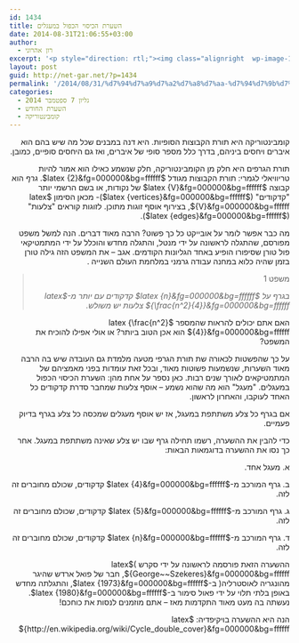 ```yaml
---
id: 1434
title: השערת הכיסוי הכפול במעגלים
date: 2014-08-31T21:06:55+03:00
author:
  - רון אהרוני
excerpt: '<p style="direction: rtl;"><img class="alignright  wp-image-1449" src="http://net-gar.net/wp-content/uploads/2014/09/George_Szekeres-242x300.jpg" alt="George_Szekeres" width="91" height="113" />קומבינטוריקה היא תורת הקבוצות הסופיות. היא דנה במבנים שכל מה שיש בהם הוא איברים ויחסים ביניהם, בדרך כלל מספר סופי של איברים, ואז גם היחסים סופיים, כמובן.</p>'
layout: post
guid: http://net-gar.net/?p=1434
permalink: '/2014/08/31/%d7%94%d7%a9%d7%a2%d7%a8%d7%aa-%d7%94%d7%9b%d7%99%d7%a1%d7%95%d7%99-%d7%94%d7%9b%d7%a4%d7%95%d7%9c-%d7%91%d7%9e%d7%a2%d7%92%d7%9c%d7%99%d7%9d/'
categories:
  - גליון 7 ספטמבר 2014
  - השערת החודש
  - קומבינטוריקה
---
```

<p style="direction: rtl;">
  קומבינטוריקה היא תורת הקבוצות הסופיות. היא דנה במבנים שכל מה שיש בהם הוא איברים ויחסים ביניהם, בדרך כלל מספר סופי של איברים, ואז גם היחסים סופיים, כמובן.
</p>

<p style="direction: rtl;">
  תורת הגרפים היא חלק מן הקומבינטוריקה, חלק שנשמע כאילו הוא אמור להיות טריוויאלי לגמרי: תורת הקבוצות מגודל $latex {2}&fg=000000&bg=ffffff$. <em>גרף </em> הוא קבוצה $latex {V}&fg=000000&bg=ffffff$ של נקודות, או בשם הרשמי יותר "קדקודים" ($latex {vertices}&fg=000000&bg=ffffff$)- מכאן הסימון $latex {V}&fg=000000&bg=ffffff$, בצירוף אוסף זוגות מתוכן. לזוגות קוראים "צלעות"($latex {edges}&fg=000000&bg=ffffff$).
</p>

<p style="direction: rtl;">
  מה כבר אפשר לומר על אובייקט כל כך פשוט? הרבה מאוד דברים. הנה למשל משפט מפורסם, שהתגלה לראשונה על ידי מנטל, והתגלה מחדש והוכלל על ידי המתמטיקאי פול טורן שסיפורו הופיע באחד הגליונות הקודמים. אגב &#8211; את המשפט הזה גילה טורן בזמן שהיה כלוא במחנה עבודה גרמני במלחמת העולם השנייה .
</p>

> <p style="direction: rtl;">
>   משפט 1
> </p>
> 
> <p style="direction: rtl;">
>   <em> בגרף על $latex {n}&fg=000000&bg=ffffff$ קדקודים עם יותר מ-$latex {\frac{n^2}{4}}&fg=000000&bg=ffffff$ צלעות יש משולש. </em>
> </p>

<p style="direction: rtl;">
  האם אתם יכולים להראות שהמספר $latex {\frac{n^2}{4}}&fg=000000&bg=ffffff$ הוא אכן הטוב ביותר? או אולי אפילו להוכיח את המשפט?
</p>

<p style="direction: rtl;">
  על כך שהפשטות לכאורה שת תורת הגרפי מטעה מלמדת גם העובדה שיש בה הרבה מאוד השערות, שנשמעות פשוטות מאוד, ובכל זאת עומדות בפני מאמציהם של המתמטיקאים לאורך שנים רבות. כאן נספר על אחת מהן: השערת הכיסוי הכפול במעגלים. "מעגל" הוא מה שהוא נשמע &#8211; אוסף צלעות שמחבר סדרת קדקודים כל האחד לעוקבו, והאחרון לראשון.
</p>

<p style="direction: rtl;">
  אם בגרף כל צלע משתתפת במעגל, אז יש אוסף מעגלים שמכסה כל צלע בגרף בדיוק פעמיים.
</p>

<p style="direction: rtl;">
  כדי להבין את ההשערה, רשמו תחילה גרף שבו יש צלע שאינה משתתפת במעגל. אחר כך נסו את ההשערה בדוגמאות הבאות:
</p>

<p style="direction: rtl;">
  א. מעגל אחד.
</p>

<p style="direction: rtl;">
  ב. גרף המורכב מ-$latex {4}&fg=000000&bg=ffffff$ קדקודים, שכולם מחוברים זה לזה.
</p>

<p style="direction: rtl;">
  ג. גרף המורכב מ-$latex {5}&fg=000000&bg=ffffff$ קדקודים, שכולם מחוברים זה לזה.
</p>

<p style="direction: rtl;">
  ד. גרף המורכב מ-$latex {n}&fg=000000&bg=ffffff$ קדקודים, שכולם מחוברים זה לזה.
</p>

<p style="direction: rtl;">
  ההשערה הזאת פורסמה לראשונה על ידי סקרש )$latex {George~~Szekeres}&fg=000000&bg=ffffff$, חבר של פואל ארדש שהיגר מהונגריה לאוסטרליה( ב-$latex {1973}&fg=000000&bg=ffffff$, והתגלתה מחדש באופן בלתי תלוי על ידי פאול סימור ב-$latex {1980}&fg=000000&bg=ffffff$. נעשתה בה מעט מאוד התקדמות מאז &#8211; אתם מוזמנים לנסות את כוחכם!
</p>

<p style="direction: rtl;">
  הנה היא ההשערה בויקיפדיה: $latex {http://en.wikipedia.org/wiki/Cycle_double_cover}&fg=000000&bg=ffffff$
</p>